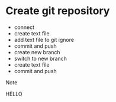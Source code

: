 # Create git repository
- connect
- create text file
- add text file to git ignore
- commit and push
- create new branch
- switch to new branch
- create text file
- commit and push


> [!NOTE]
> HELLO